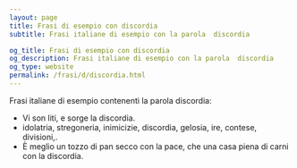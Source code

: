 ```yaml
---
layout: page
title: Frasi di esempio con discordia 
subtitle: Frasi italiane di esempio con la parola  discordia

og_title: Frasi di esempio con discordia 
og_description: Frasi italiane di esempio con la parola  discordia
og_type: website
permalink: /frasi/d/discordia.html
---
```


Frasi italiane di esempio contenenti la parola discordia:


- Vi son liti, e sorge la discordia.
- idolatria, stregoneria, inimicizie, discordia, gelosia, ire, contese, divisioni,.
- È meglio un tozzo di pan secco con la pace, che una casa piena di carni con la discordia.
